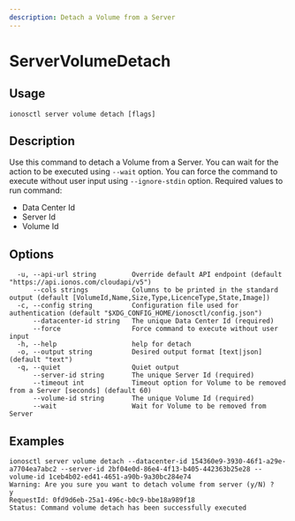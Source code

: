 ```yaml
---
description: Detach a Volume from a Server
---
```


# ServerVolumeDetach

## Usage

```text
ionosctl server volume detach [flags]
```

## Description

Use this command to detach a Volume from a Server.
You can wait for the action to be executed using `--wait` option. You can force the command to execute without user input using `--ignore-stdin` option.
Required values to run command:
* Data Center Id
* Server Id
* Volume Id

## Options

```text
  -u, --api-url string         Override default API endpoint (default "https://api.ionos.com/cloudapi/v5")
      --cols strings           Columns to be printed in the standard output (default [VolumeId,Name,Size,Type,LicenceType,State,Image])
  -c, --config string          Configuration file used for authentication (default "$XDG_CONFIG_HOME/ionosctl/config.json")
      --datacenter-id string   The unique Data Center Id (required)
      --force                  Force command to execute without user input
  -h, --help                   help for detach
  -o, --output string          Desired output format [text|json] (default "text")
  -q, --quiet                  Quiet output
      --server-id string       The unique Server Id (required)
      --timeout int            Timeout option for Volume to be removed from a Server [seconds] (default 60)
      --volume-id string       The unique Volume Id (required)
      --wait                   Wait for Volume to be removed from Server
```

## Examples

```text
ionosctl server volume detach --datacenter-id 154360e9-3930-46f1-a29e-a7704ea7abc2 --server-id 2bf04e0d-86e4-4f13-b405-442363b25e28 --volume-id 1ceb4b02-ed41-4651-a90b-9a30bc284e74 
Warning: Are you sure you want to detach volume from server (y/N) ? 
y
RequestId: 0fd9d6eb-25a1-496c-b0c9-bbe18a989f18
Status: Command volume detach has been successfully executed
```

